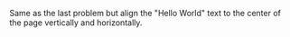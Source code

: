 Same as the last problem but align the "Hello World" text to the center of the page vertically and horizontally.